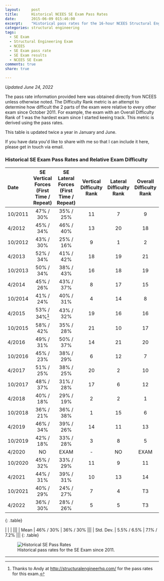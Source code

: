 ```yaml
---
layout:     post
title:      Historical NCEES SE Exam Pass Rates
date:       2015-06-09 015:46:00
excerpt:    "Historical pass rates for the 16-hour NCEES Structural Engineering (SE) licensing exam. Updated twice a year."
categories: structural engineering
tags:
  - SE Exam
  - Structural Engineering Exam
  - NCEES
  - SE Exam pass rate
  - SE Exam results
  - NCEES SE Exam
comments: true
share: true

---
```


_Updated June 24, 2022_

The pass rate information provided here was obtained directly from NCEES unless otherwise noted. The Difficulty Rank metric is an attempt to determine how difficult the 2 parts of the exam were relative to every other exam since October 2011. For example, the exam with an Overall Difficulty Rank of 1 was the hardest exam since I started keeing track. This metric is derived using the pass rates.

This table is updated twice a year in January and June.

If you have data you'd like to share with me so that I can include it here, please get in touch via email.

### Historical SE Exam Pass Rates and Relative Exam Difficulty

| Date | SE Vertical Forces (First Time / Repeat) | SE Lateral Forces (First Time / Repeat) | Vertical Difficulty Rank | Lateral Difficulty Rank | Overall Difficulty Rank
|:--------|:-------:|:--------:|:--------:|:--------:|:--------:|
| 10/2011   | 47% / 30%   | 35% / 25%  | 11	|7|	9|
| 4/2012   | 45% / 34%   | 46% / 40%   |13|20|18|
| 10/2012   | 43% / 30% | 25% / 16%   |  9|1|2|
| 4/2013   |  52% / 34%   | 41% / 42%   |18|19|21|
| 10/2013   | 50% / 34% | 38% / 43%   |  16|18|19|
| 4/2014   |  45% / 26%   | 43% / 37%   |8|17|15|
| 10/2014   | 41% / 24% | 40% / 31%   |  4|14|8|
| 4/2015   |  53% / 34%[^1]   | 43% / 32%   |19|16|16|
| 10/2015   | 58% / 42% | 35% / 28%   |  21|10|17|
| 4/2016   |  49% / 31%  | 50% / 37%   |14|21|20|
| 10/2016   | 45% / 23% | 38% / 29%   |  6|12|7|
| 4/2017   |  51% / 25%   | 38% / 25%   |20|2|10|
| 10/2017   | 48% / 37% | 31% / 28%   |  17|6|12|
| 4/2018   |  40% / 18%   | 29% / 19%   |2|2|1|
| 10/2018   |  36% / 21%   | 36% / 38%   |1|15|6|
| 4/2019   |    46% / 34%   | 39% / 26%  |14|11|13|
| 10/2019   |    42% / 18%   | 33% / 28%  |3|8|5|
| 4/2020   |    NO   | EXAM | -|NO|EXAM|
| 10/2020   |    45% / 32%   | 33% / 29%  |11|9|11|
| 4/2021   |    44% / 31%   | 39% / 31%  |10|13|14|
| 10/2021   |    40% / 29%   | 24% / 27%  |7|4|T3|
| 4/2022    |    36% / 30% | 28% / 26% |5|5|T3|
{: .table}

|              |             |             |||
| Mean         | 46% / 30%   | 36% / 30%   |||
| Std. Dev.    | 5.5% / 6.5% | 7.1% / 7.2% |||
{: .table}

<figure>
  <img src="https://docs.google.com/spreadsheets/d/e/2PACX-1vRuMU1aiY6Q0e5UfA2wMPCOrxvhjBoxbR9-60YTr1pTXj60iOYZblMKlwprQ-tFL6L9bgvi-oBX616f/pubchart?oid=645378985&format=image" alt="Historical SE Pass Rates">
	<figcaption>Historical pass rates for the SE Exam since 2011.</figcaption>
</figure>


---
[^1]: Thanks to Andy at http://structuralengineerhq.com/ for the pass rates for this exam.

